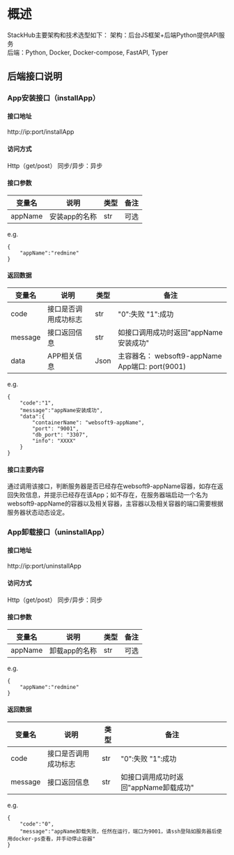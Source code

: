 # 概述

StackHub主要架构和技术选型如下：
架构：后台JS框架+后端Python提供API服务  
后端：Python, Docker, Docker-compose, FastAPI, Typer

## 后端接口说明

### App安装接口（installApp）

#### 接口地址

http://ip:port/installApp

#### 访问方式

Http（get/post）
同步/异步：异步


#### 接口参数

| 变量名       | 说明       | 类型  | 备注  |
| ------------ | ------------ | ----- |----- |
| appName       | 安装app的名称|  str  |可选  |

e.g.
```
{
    "appName":"redmine"
}
```
#### 返回数据

| 变量名       | 说明       | 类型  | 备注  |
| ------------ | ------------ | ----- |----- |
| code       | 接口是否调用成功标志|  str  |"0":失败 "1":成功   |
| message       | 接口返回信息|  str  |如接口调用成功时返回"appName安装成功"  |
| data       | APP相关信息|  Json  |主容器名： websoft9-appName App端口: port(9001) |

e.g.  
```
{
    "code":"1",
    "message":"appName安装成功",
    "data":{
        "containerName": "websoft9-appName",
        "port": "9001",
        "db_port": "3307",
        "info": "XXXX"
    }
}
```

#### 接口主要内容

通过调用该接口，判断服务器是否已经存在websoft9-appName容器，如存在返回失败信息，并提示已经存在该App；如不存在，在服务器端启动一个名为websoft9-appName的容器以及相关容器，主容器以及相关容器的端口需要根据服务器状态动态设定。



### App卸载接口（uninstallApp）

#### 接口地址

http://ip:port/uninstallApp

#### 访问方式

Http（get/post）
同步/异步：同步

#### 接口参数

| 变量名       | 说明       | 类型  | 备注  |
| ------------ | ------------ | ----- |----- |
| appName       | 卸载app的名称|  str  |可选  |

e.g.
```
{
    "appName":"redmine"
}
```

#### 返回数据

| 变量名       | 说明       | 类型  | 备注  |
| ------------ | ------------ | ----- |----- |
| code       | 接口是否调用成功标志|  str  |"0":失败 "1":成功   |
| message       | 接口返回信息|  str  |如接口调用成功时返回"appName卸载成功"  |

e.g.
```  
{
    "code":"0",
    "message":"appName卸载失败，任然在运行，端口为9001，请ssh登陆如服务器后使用docker-ps查看，并手动停止容器"
}
```